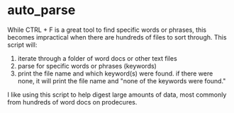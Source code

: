 # auto_parse

While CTRL + F is a great tool to find specific words or phrases, this becomes impractical when there are hundreds of files to sort through. This script will:
  1) iterate through a folder of word docs or other text files
  2) parse for specific words or phrases (keywords)
  3) print the file name and which keyword(s) were found. if there were none, it will print the file name and "none of the         keywords were found."

I like using this script to help digest large amounts of data, most commonly from hundreds of word docs on prodecures.
